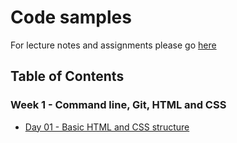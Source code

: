 # Code samples

For lecture notes and assignments please go [here](https://newline.theironyard.com/paths/938)

## Table of Contents
### Week 1 - Command line, Git, HTML and CSS
- [Day 01 - Basic HTML and CSS structure](/day-01)
